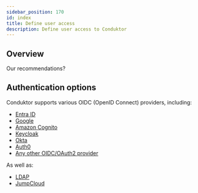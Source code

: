 ```yaml
---
sidebar_position: 170
id: index
title: Define user access
description: Define user access to Conduktor
---
```


## Overview

Our recommendations?

## Authentication options

Conduktor supports various OIDC (OpenID Connect) providers, including:

- [Entra ID](/guides/conduktor-in-production/admin/user-access/configure-sso/#configure-entra-id-as-sso)
- [Google](/guides/conduktor-in-production/admin/user-access/configure-sso/#configure-google-as-sso)
- [Amazon Cognito](/guides/conduktor-in-production/admin/user-access/configure-sso/#configure-amazon-cognito-as-sso)
- [Keycloak](/guides/conduktor-in-production/admin/user-access/configure-sso/#configure-keycloak-as-sso)
- [Okta](/guides/conduktor-in-production/admin/user-access/configure-sso/#configure-okta-as-sso)
- [Auth0](/guides/conduktor-in-production/admin/user-access/configure-sso/#configure-auth0-as-sso)
- [Any other OIDC/OAuth2 provider](/guides/conduktor-in-production/admin/user-access/configure-sso/#configure-an-oidcoauth2-provider-as-sso)

As well as:

- [LDAP](/guides/conduktor-in-production/admin/user-access/configure-sso/#configure-ldap-as-sso)
- [JumpCloud](/guides/conduktor-in-production/admin/user-access/configure-sso/#configure-jumpcloud-as-sso)
